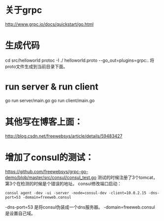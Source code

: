 # 关于grpc

http://www.grpc.io/docs/quickstart/go.html



# 生成代码

cd src/helloworld
protoc -I ./ helloworld.proto --go_out=plugins=grpc:.
将proto文件生成到当前目录下面。


# run server & run client

go run server/main.go
go run client/main.go

# 其他写在博客上面：

http://blog.csdn.net/freewebsys/article/details/59483427

# 增加了consul的测试：

https://github.com/freewebsys/grpc-go-demo/blob/master/src/consul/consul_test.go
测试的时候注册了3个tomcat，第3个在检测的时候是个错误的地址。
consul修改端口启动：

```
consul agent -dev -ui -server -node=consul-dev -client=10.0.2.15 -dns-port=53 -domain=freeweb.consul 
```
-dns-port=53 是将consul伪装成一个dns服务器。
-domain=freeweb.consul 是设置自己域。
